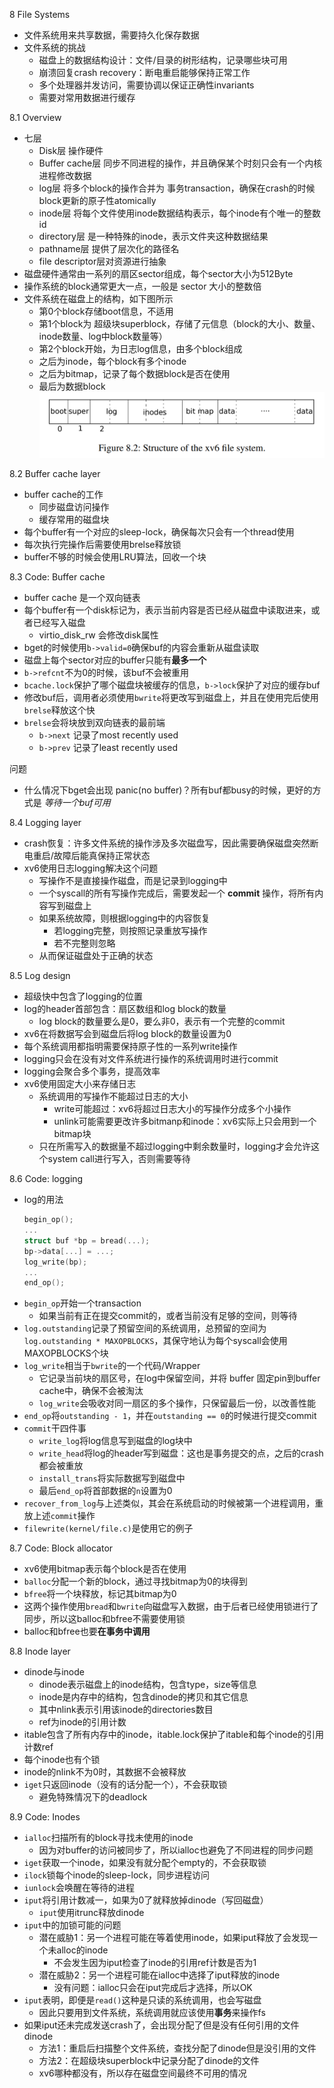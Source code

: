 
8 File Systems

- 文件系统用来共享数据，需要持久化保存数据
- 文件系统的挑战
  - 磁盘上的数据结构设计：文件/目录的树形结构，记录哪些块可用
  - 崩溃回复crash recovery：断电重启能够保持正常工作
  - 多个处理器并发访问，需要协调以保证正确性invariants
  - 需要对常用数据进行缓存


8.1 Overview

- 七层
  - Disk层 操作硬件
  - Buffer cache层 同步不同进程的操作，并且确保某个时刻只会有一个内核进程修改数据
  - log层 将多个block的操作合并为 事务transaction，确保在crash的时候block更新的原子性atomically
  - inode层 将每个文件使用inode数据结构表示，每个inode有个唯一的整数id
  - directory层 是一种特殊的inode，表示文件夹这种数据结果
  - pathname层 提供了层次化的路径名
  - file descriptor层对资源进行抽象
- 磁盘硬件通常由一系列的扇区sector组成，每个sector大小为512Byte
- 操作系统的block通常更大一点，一般是 sector 大小的整数倍
- 文件系统在磁盘上的结构，如下图所示
  - 第0个block存储boot信息，不适用
  - 第1个block为 超级块superblock，存储了元信息（block的大小、数量、inode数量、log中block数量等）
  - 第2个block开始，为日志log信息，由多个block组成
  - 之后为inode，每个block有多个inode
  - 之后为bitmap，记录了每个数据block是否在使用
  - 最后为数据block
![](struct_of_fs.png)

8.2 Buffer cache layer

- buffer cache的工作
  - 同步磁盘访问操作
  - 缓存常用的磁盘块
- 每个buffer有一个对应的sleep-lock，确保每次只会有一个thread使用
- 每次执行完操作后需要使用brelse释放锁
- buffer不够的时候会使用LRU算法，回收一个块

8.3 Code: Buffer cache

- buffer cache 是一个双向链表
- 每个buffer有一个disk标记为，表示当前内容是否已经从磁盘中读取进来，或者已经写入磁盘
  - virtio_disk_rw 会修改disk属性
- bget的时候使用`b->valid=0`确保buf的内容会重新从磁盘读取
- 磁盘上每个sector对应的buffer只能有**最多一个**
- `b->refcnt`不为0的时候，该buf不会被重用
- `bcache.lock`保护了哪个磁盘块被缓存的信息，`b->lock`保护了对应的缓存buf
- 修改buf后，调用者必须使用`bwrite`将更改写到磁盘上，并且在使用完后使用`brelse`释放这个快
- `brelse`会将块放到双向链表的最前端
  - `b->next` 记录了most recently used
  - `b->prev` 记录了least recently used

问题 
- 什么情况下bget会出现 panic(no buffer)？所有buf都busy的时候，更好的方式是 *等待一个buf可用*

8.4 Logging layer

- crash恢复：许多文件系统的操作涉及多次磁盘写，因此需要确保磁盘突然断电重启/故障后能真保持正常状态
- xv6使用日志logging解决这个问题
  - 写操作不是直接操作磁盘，而是记录到logging中
  - 一个syscall的所有写操作完成后，需要发起一个 **commit** 操作，将所有内容写到磁盘上
  - 如果系统故障，则根据logging中的内容恢复
    - 若logging完整，则按照记录重放写操作
    - 若不完整则忽略
  - 从而保证磁盘处于正确的状态

8.5 Log design

- 超级快中包含了logging的位置
- log的header首部包含：扇区数组和log block的数量
  - log block的数量要么是0，要么非0，表示有一个完整的commit
- xv6在将数据写会到磁盘后将log block的数量设置为0
- 每个系统调用都指明需要保持原子性的一系列write操作
- logging只会在没有对文件系统进行操作的系统调用时进行commit
- logging会聚合多个事务，提高效率
- xv6使用固定大小来存储日志
  - 系统调用的写操作不能超过日志的大小
    - write可能超过：xv6将超过日志大小的写操作分成多个小操作
    - unlink可能需要更改许多bitmanp和inode：xv6实际上只会用到一个bitmap块
  - 只在所需写入的数据量不超过logging中剩余数量时，logging才会允许这个system call进行写入，否则需要等待


8.6 Code: logging

- log的用法
  ```c
  begin_op();
  ...
  struct buf *bp = bread(...);
  bp->data[...] = ...;
  log_write(bp);
  ...
  end_op();
  ```
- `begin_op`开始一个transaction
  - 如果当前有正在提交commit的，或者当前没有足够的空间，则等待
- `log.outstanding`记录了预留空间的系统调用，总预留的空间为`log.outstanding * MAXOPBLOCKS`，其保守地认为每个syscall会使用MAXOPBLOCKS个块
- `log_write`相当于`bwrite`的一个代码/Wrapper
  - 它记录当前块的扇区号，在log中保留空间，并将 buffer 固定pin到buffer cache中，确保不会被淘汰
  - `log_write`会吸收对同一扇区的多个操作，只保留最后一份，以改善性能
- `end_op`将`outstanding - 1`，并在`outstanding == 0`的时候进行提交commit
- `commit`干四件事
  - `write_log`将log信息写到磁盘的log块中
  - `write_head`将log的header写到磁盘：这也是事务提交的点，之后的crash都会被重放
  - `install_trans`将实际数据写到磁盘中
  - 最后`end_op`将首部数据的`n`设置为0
- `recover_from_log`与上述类似，其会在系统启动的时候被第一个进程调用，重放上述`commit`操作
- `filewrite(kernel/file.c)`是使用它的例子

8.7 Code: Block allocator

- xv6使用bitmap表示每个block是否在使用
- `balloc`分配一个新的block，通过寻找bitmap为0的块得到
- `bfree`将一个块释放，标记其bitmap为0
- 这两个操作使用`bread`和`bwrite`向磁盘写入数据，由于后者已经使用锁进行了同步，所以这balloc和bfree不需要使用锁
- balloc和bfree也要**在事务中调用**


8.8 Inode layer

- dinode与inode
  - dinode表示磁盘上的inode结构，包含type，size等信息
  - inode是内存中的结构，包含dinode的拷贝和其它信息
  - 其中nlink表示引用该inode的directories数目
  - ref为inode的引用计数
- itable包含了所有内存中的inode，itable.lock保护了itable和每个inode的引用计数ref
- 每个inode也有个锁
- inode的nlink不为0时，其数据不会被释放
- `iget`只返回inode（没有的话分配一个），不会获取锁
  - 避免特殊情况下的deadlock

8.9 Code: Inodes

- `ialloc`扫描所有的block寻找未使用的inode
  - 因为对buffer的访问被同步了，所以ialloc也避免了不同进程的同步问题
- `iget`获取一个inode，如果没有就分配个empty的，不会获取锁
- `ilock`锁每个inode的sleep-lock，同步进程访问
- `iunlock`会唤醒在等待的进程
- `iput`将引用计数减一，如果为0了就释放掉dinode（写回磁盘）
  - `iput`使用itrunc释放dinode
- `iput`中的加锁可能的问题
  - 潜在威胁1：另一个进程可能在等着使用inode，如果iput释放了会发现一个未alloc的inode
    - 不会发生因为iput检查了inode的引用ref计数是否为1
  - 潜在威胁2：另一个进程可能在ialloc中选择了iput释放的inode
    - 没有问题：ialloc只会在iput完成后才选择，所以OK
- `iput`表明，即便是`read()`这种是只读的系统调用，也会写磁盘
  - 因此只要用到文件系统，系统调用就应该使用**事务**来操作fs
- 如果iput还未完成发送crash了，会出现分配了但是没有任何引用的文件dinode
  - 方法1：重启后扫描整个文件系统，查找分配了dinode但是没引用的文件
  - 方法2：在超级块superblock中记录分配了dinode的文件
  - xv6哪种都没有，所以存在磁盘空间最终不可用的情况

